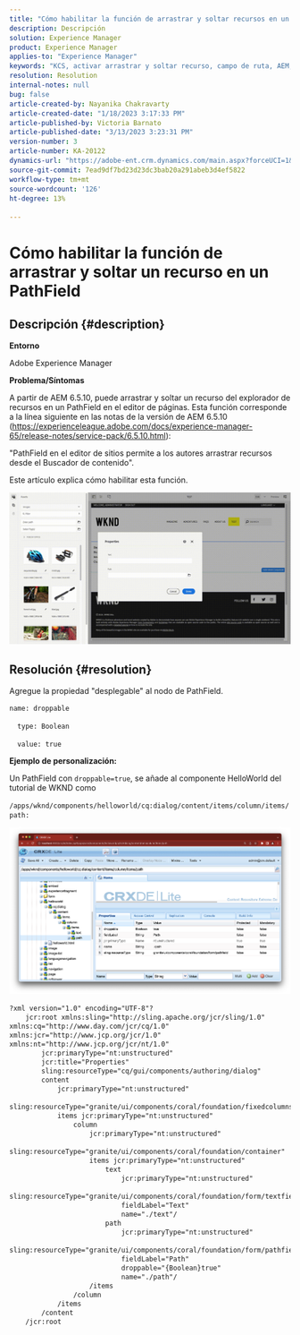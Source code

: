 ```yaml
---
title: "Cómo habilitar la función de arrastrar y soltar recursos en un PathField"
description: Descripción
solution: Experience Manager
product: Experience Manager
applies-to: "Experience Manager"
keywords: "KCS, activar arrastrar y soltar recurso, campo de ruta, AEM, editor de páginas"
resolution: Resolution
internal-notes: null
bug: false
article-created-by: Nayanika Chakravarty
article-created-date: "1/18/2023 3:17:33 PM"
article-published-by: Victoria Barnato
article-published-date: "3/13/2023 3:23:31 PM"
version-number: 3
article-number: KA-20122
dynamics-url: "https://adobe-ent.crm.dynamics.com/main.aspx?forceUCI=1&pagetype=entityrecord&etn=knowledgearticle&id=ac3fab38-4397-ed11-aad1-6045bd006b4b"
source-git-commit: 7ead9df7bd23d23dc3bab20a291abeb3d4ef5822
workflow-type: tm+mt
source-wordcount: '126'
ht-degree: 13%

---
```


# Cómo habilitar la función de arrastrar y soltar un recurso en un PathField

## Descripción {#description}


<b>Entorno</b>

Adobe Experience Manager

<b>Problema/Síntomas</b>

A partir de AEM 6.5.10, puede arrastrar y soltar un recurso del explorador de recursos en un PathField en el editor de páginas. Esta función corresponde a la línea siguiente en las notas de la versión de AEM 6.5.10 (https://experienceleague.adobe.com/docs/experience-manager-65/release-notes/service-pack/6.5.10.html):

&quot;PathField en el editor de sitios permite a los autores arrastrar recursos desde el Buscador de contenido&quot;.

Este artículo explica cómo habilitar esta función.

![](assets/___b33fab38-4397-ed11-aad1-6045bd006b4b___.gif)


## Resolución {#resolution}


Agregue la propiedad &quot;desplegable&quot; al nodo de PathField.


```
name: droppable

  type: Boolean

  value: true
```


<b>Ejemplo de personalización:</b>

Un PathField con `droppable=true`, se añade al componente HelloWorld del tutorial de WKND como

`/apps/wknd/components/helloworld/cq:dialog/content/items/column/items/path:`

![](assets/6106400f-2b07-ed11-82e4-00224808e483.png)


```
?xml version="1.0" encoding="UTF-8"?
    jcr:root xmlns:sling="http://sling.apache.org/jcr/sling/1.0" xmlns:cq="http://www.day.com/jcr/cq/1.0" xmlns:jcr="http://www.jcp.org/jcr/1.0" xmlns:nt="http://www.jcp.org/jcr/nt/1.0"
        jcr:primaryType="nt:unstructured"
        jcr:title="Properties"
        sling:resourceType="cq/gui/components/authoring/dialog"
        content
            jcr:primaryType="nt:unstructured"
            sling:resourceType="granite/ui/components/coral/foundation/fixedcolumns"
            items jcr:primaryType="nt:unstructured"
                column
                    jcr:primaryType="nt:unstructured"
                    sling:resourceType="granite/ui/components/coral/foundation/container"
                    items jcr:primaryType="nt:unstructured"
                        text
                            jcr:primaryType="nt:unstructured"
                            sling:resourceType="granite/ui/components/coral/foundation/form/textfield"
                            fieldLabel="Text"
                            name="./text"/
                        path
                            jcr:primaryType="nt:unstructured"
                            sling:resourceType="granite/ui/components/coral/foundation/form/pathfield"
                            fieldLabel="Path"
                            droppable="{Boolean}true"
                            name="./path"/
                    /items
                /column
            /items
        /content
    /jcr:root
```

